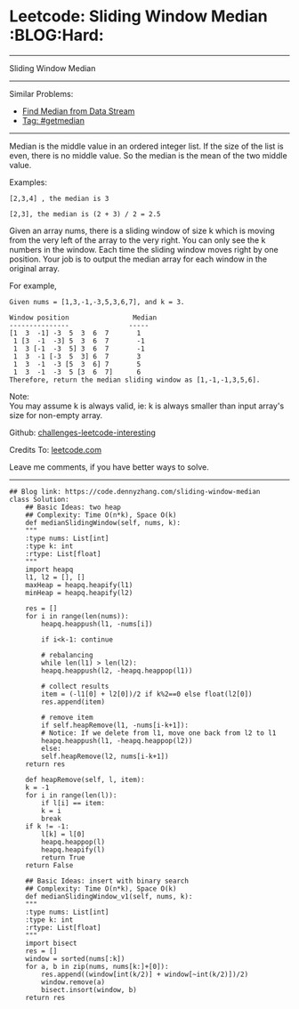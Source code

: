 
# Leetcode: Sliding Window Median     :BLOG:Hard:

---

Sliding Window Median  

---

Similar Problems:  

-   [Find Median from Data Stream](https://code.dennyzhang.com/find-median-from-data-stream)
-   [Tag: #getmedian](https://code.dennyzhang.com/tag/getmedian)

---

Median is the middle value in an ordered integer list. If the size of the list is even, there is no middle value. So the median is the mean of the two middle value.  

Examples:  

    [2,3,4] , the median is 3
    
    [2,3], the median is (2 + 3) / 2 = 2.5

Given an array nums, there is a sliding window of size k which is moving from the very left of the array to the very right. You can only see the k numbers in the window. Each time the sliding window moves right by one position. Your job is to output the median array for each window in the original array.  

For example,  

    Given nums = [1,3,-1,-3,5,3,6,7], and k = 3.
    
    Window position                Median
    ---------------               -----
    [1  3  -1] -3  5  3  6  7       1
     1 [3  -1  -3] 5  3  6  7       -1
     1  3 [-1  -3  5] 3  6  7       -1
     1  3  -1 [-3  5  3] 6  7       3
     1  3  -1  -3 [5  3  6] 7       5
     1  3  -1  -3  5 [3  6  7]      6
    Therefore, return the median sliding window as [1,-1,-1,3,5,6].

Note:  
You may assume k is always valid, ie: k is always smaller than input array's size for non-empty array.  

Github: [challenges-leetcode-interesting](https://github.com/DennyZhang/challenges-leetcode-interesting/tree/master/problems/sliding-window-median)  

Credits To: [leetcode.com](https://leetcode.com/problems/sliding-window-median/description/)  

Leave me comments, if you have better ways to solve.  

---

    ## Blog link: https://code.dennyzhang.com/sliding-window-median
    class Solution:
        ## Basic Ideas: two heap
        ## Complexity: Time O(n*k), Space O(k)
        def medianSlidingWindow(self, nums, k):
    	"""
    	:type nums: List[int]
    	:type k: int
    	:rtype: List[float]
    	"""
    	import heapq
    	l1, l2 = [], []
    	maxHeap = heapq.heapify(l1)
    	minHeap = heapq.heapify(l2)
    
    	res = []
    	for i in range(len(nums)):
    	    heapq.heappush(l1, -nums[i])
    
    	    if i<k-1: continue
    
    	    # rebalancing
    	    while len(l1) > len(l2):
    		heapq.heappush(l2, -heapq.heappop(l1))
    
    	    # collect results
    	    item = (-l1[0] + l2[0])/2 if k%2==0 else float(l2[0])
    	    res.append(item)            
    
    	    # remove item
    	    if self.heapRemove(l1, -nums[i-k+1]):
    		# Notice: If we delete from l1, move one back from l2 to l1
    		heapq.heappush(l1, -heapq.heappop(l2))
    	    else:
    		self.heapRemove(l2, nums[i-k+1])
    	return res
    
        def heapRemove(self, l, item):
    	k = -1
    	for i in range(len(l)):
    	    if l[i] == item:
    		k = i
    		break
    	if k != -1:
    	    l[k] = l[0]
    	    heapq.heappop(l)
    	    heapq.heapify(l)
    	    return True
    	return False
    
        ## Basic Ideas: insert with binary search
        ## Complexity: Time O(n*k), Space O(k)
        def medianSlidingWindow_v1(self, nums, k):
    	"""
    	:type nums: List[int]
    	:type k: int
    	:rtype: List[float]
    	"""
    	import bisect
    	res = []
    	window = sorted(nums[:k])
    	for a, b in zip(nums, nums[k:]+[0]):
    	    res.append((window[int(k/2)] + window[~int(k/2)])/2)
    	    window.remove(a)
    	    bisect.insort(window, b)
    	return res

